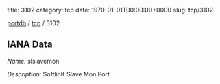 title: 3102
category: tcp
date: 1970-01-01T00:00:00+0000
slug: tcp/3102

[portdb](/) / [tcp](/category/tcp.html) / 3102


## IANA Data

_Name:_ slslavemon

_Description:_ SoftlinK Slave Mon Port


